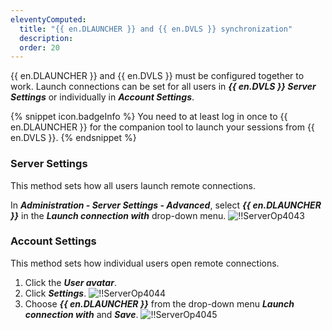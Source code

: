 ```yaml
---
eleventyComputed:
  title: "{{ en.DLAUNCHER }} and {{ en.DVLS }} synchronization"
  description: 
  order: 20
---
```

{{ en.DLAUNCHER }} and {{ en.DVLS }} must be configured together to work. Launch connections can be set for all users in ***{{ en.DVLS }} Server Settings*** or individually in ***Account Settings***.

{% snippet icon.badgeInfo %}
You need to at least log in once to {{ en.DLAUNCHER }} for the companion tool to launch your sessions from {{ en.DVLS }}.
{% endsnippet %}

### Server Settings

This method sets how all users launch remote connections.

In ***Administration - Server Settings - Advanced***, select ***{{ en.DLAUNCHER }}*** in the ***Launch connection with*** drop-down menu.
![!!ServerOp4043](https://cdnweb.devolutions.net/docs/docs_en_server_ServerOp4043.png)

### Account Settings

This method sets how individual users open remote connections.

1. Click the ***User avatar***.
1. Click ***Settings***.
![!!ServerOp4044](hhttps://cdnweb.devolutions.net/docs/DVLS6003_2023_3.png)
1. Choose ***{{ en.DLAUNCHER }}*** from the drop-down menu ***Launch connection with*** and ***Save***.
![!!ServerOp4045](https://cdnweb.devolutions.net/docs/DVLS6004_2023_3.png)

